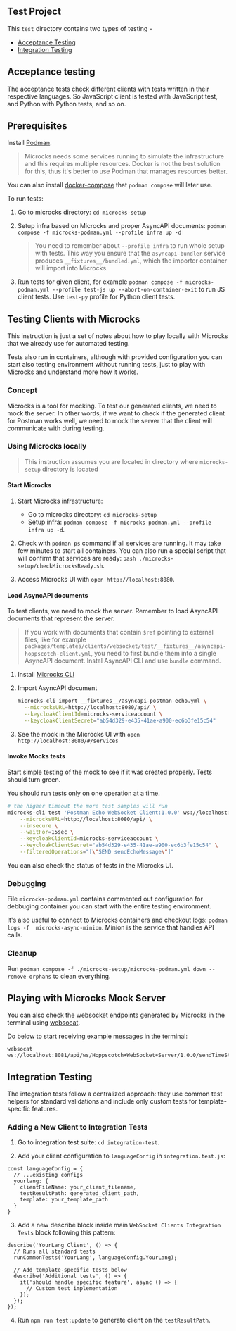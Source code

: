 ## Test Project

This `test` directory contains two types of testing - 
- [Acceptance Testing](#acceptance-testing)
- [Integration Testing](#integration-testing)

## Acceptance testing

The acceptance tests check different clients with tests written in their respective languages. So JavaScript client is tested with JavaScript test, and Python with Python tests, and so on.

## Prerequisites

Install [Podman](https://podman.io/docs/installation). 

> Microcks needs some services running to simulate the infrastructure and this requires multiple resources. Docker is not the best solution for this, thus it's better to use Podman that manages resources better.

You can also install [docker-compose](https://docs.docker.com/compose/install/) that `podman compose` will later use.

To run tests: 

1. Go to microcks directory: `cd microcks-setup`

1. Setup infra based on Microcks and proper AsyncAPI documents: `podman compose -f microcks-podman.yml --profile infra up -d`

    > You need to remember about `--profile infra` to run whole setup with tests. This way you ensure that the `asyncapi-bundler` service produces `__fixtures__/bundled.yml`, which the importer container will import into Microcks.

1. Run tests for given client, for example `podman compose -f microcks-podman.yml --profile test-js up --abort-on-container-exit` to run JS client tests. Use `test-py` profile for Python client tests.

## Testing Clients with Microcks

This instruction is just a set of notes about how to play locally with Microcks that we already use for automated testing.

Tests also run in containers, although with provided configuration you can start also testing environment without running tests, just to play with Microcks and understand more how it works.

### Concept

Microcks is a tool for mocking. To test our generated clients, we need to mock the server. In other words, if we want to check if the generated client for Postman works well, we need to mock the server that the client will communicate with during testing.

### Using Microcks locally

> This instruction assumes you are located in directory where `microcks-setup` directory is located

#### Start Microcks

1. Start Microcks infrastructure: 
    - Go to microcks directory: `cd microcks-setup`
    - Setup infra: `podman compose -f microcks-podman.yml --profile infra up -d`.

1. Check with `podman ps` command if all services are running. It may take few minutes to start all containers. You can also run a special script that will confirm that services are ready: `bash ./microcks-setup/checkMicrocksReady.sh`.

1. Access Microcks UI with `open http://localhost:8080`.

#### Load AsyncAPI documents

To test clients, we need to mock the server. Remember to load AsyncAPI documents that represent the server.

> If you work with documents that contain `$ref` pointing to external files, like for example `packages/templates/clients/websocket/test/__fixtures__/asyncapi-hoppscotch-client.yml`, you need to first bundle them into a single AsyncAPI document. Instal AsyncAPI CLI and use `bundle` command. 

1. Install [Microcks CLI](https://microcks.io/documentation/guides/automation/cli/)

1. Import AsyncAPI document
    ```bash
    microcks-cli import __fixtures__/asyncapi-postman-echo.yml \
      --microcksURL=http://localhost:8080/api/ \
      --keycloakClientId=microcks-serviceaccount \
      --keycloakClientSecret="ab54d329-e435-41ae-a900-ec6b3fe15c54"
    ```

1. See the mock in the Microcks UI with `open http://localhost:8080/#/services`

#### Invoke Mocks tests

Start simple testing of the mock to see if it was created properly. Tests should turn green.

You should run tests only on one operation at a time.

```bash
# the higher timeout the more test samples will run
microcks-cli test 'Postman Echo WebSocket Client:1.0.0' ws://localhost:8081/api/ws/Postman+Echo+WebSocket+Client/1.0.0/sendEchoMessage ASYNC_API_SCHEMA \
    --microcksURL=http://localhost:8080/api/ \
    --insecure \
    --waitFor=15sec \
    --keycloakClientId=microcks-serviceaccount \
    --keycloakClientSecret="ab54d329-e435-41ae-a900-ec6b3fe15c54" \
    --filteredOperations="[\"SEND sendEchoMessage\"]"
```

You can also check the status of tests in the Microcks UI.

### Debugging 

File `microcks-podman.yml` contains commented out configuration for debbuging container you can start with the entire testing environment.

It's also useful to connect to Microcks containers and checkout logs: `podman logs -f  microcks-async-minion`. Minion is the service that handles API calls.

### Cleanup

Run `podman compose -f ./microcks-setup/microcks-podman.yml down --remove-orphans` to clean everything.

## Playing with Microcks Mock Server

You can also check the websocket endpoints generated by Microcks in the terminal using [websocat](https://github.com/vi/websocat).

Do below to start receiving example messages in the terminal:
```
websocat ws://localhost:8081/api/ws/Hoppscotch+WebSocket+Server/1.0.0/sendTimeStampMessage
```

## Integration Testing 

The integration tests follow a centralized approach: they use common test helpers for standard validations and include only custom tests for template-specific features.

### Adding a New Client to Integration Tests

1. Go to integration test suite: `cd integration-test`.

2. Add your client configuration to `languageConfig` in `integration.test.js`:
```
const languageConfig = {
  // ...existing configs
  yourlang: {
    clientFileName: your_client_filename,
    testResultPath: generated_client_path,
    template: your_template_path
  }
}
```

3. Add a new describe block inside main `WebSocket Clients Integration Tests` block following this pattern:
```
describe('YourLang Client', () => {
  // Runs all standard tests
  runCommonTests('YourLang', languageConfig.YourLang);

  // Add template-specific tests below
  describe('Additional tests', () => {
    it('should handle specific feature', async () => {
      // Custom test implementation
    });
  });
});
```

4. Run `npm run test:update` to generate client on the `testResultPath`. 